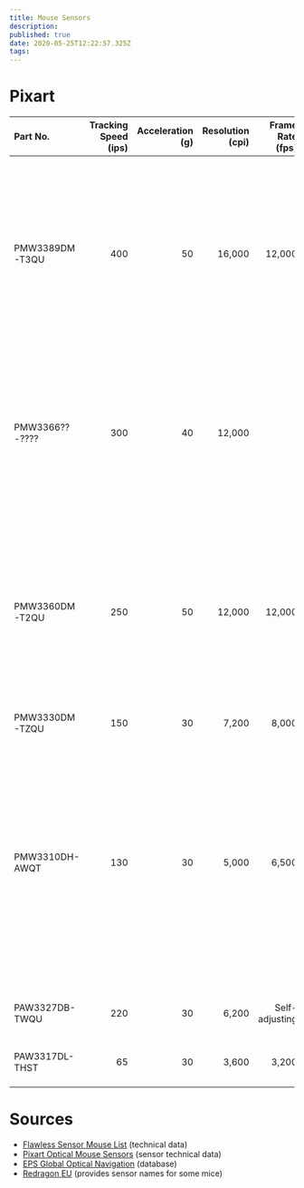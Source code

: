 ```yaml
---
title: Mouse Sensors
description: 
published: true
date: 2020-05-25T12:22:57.325Z
tags: 
---
```


# Pixart

Part No.|Tracking Speed (ips) | Acceleration (g) | Resolution (cpi) | Frame Rate (fps) | Mice
:--- | ---: | ---: | ---: | ---: | :---
PMW3389DM-T3QU | 400 | 50 | 16,000 | 12,000 | Dream Machines DM1 FPS<br>Dream Machines DM1 Pro<br>Microsoft Intellimouse Pro<br>Razer Basilisk<br>Razer DeathAdder Elite<br>Razer Lancehead TE
PMW3366??-???? | 300 | 40 | 12,000 | | Logitech G Pro (Wired)<br>Logitech G903<br>Logitech G900<br>Logitech G703<br>Logitech G502<br>Logitech G403<br>Logitech G303
PMW3360DM-T2QU | 250 | 50 | 12,000 | 12,000 | Cooler Master MasterMouse Pro L<br>Corsair M65 Pro<br>Fnatic Flick 2<br>FinalMouse Scream One<br>FinalMouse Ultralight Pro<br>SteelSeries Rival 700<br>Zowie EC1-B<br>Zowie EC2-B<br>Zowie S2 Divina
PMW3330DM-TZQU | 150 | 30 | 7,200 | 8,000 | Redragon M805
PMW3310DH-AWQT | 130 | 30 | 5,000 | 6,500 | Corsair M45<br>FinalMouse 2015<br>FinalMouse 2016<br>FinalMouse 2016 Classic Ergo<br>FinalMouse 2016 Tournament Pro<br>SteelSeries Rival 300<br>SteelSeries Rival Fade<br>Zowie EC1-A<br>Zowie EC2-A<br>Zowie FK series<br>Zowie ZA series
PAW3327DB-TWQU | 220 | 30 | 6,200 | Self-adjusting | Redragon M909<br>Redragon M908
PAW3317DL-THST | 65 | 30 | 3,600 | 3,200 | Redragon M601<br>Redragon M601-3

# Sources

- [Flawless Sensor Mouse List](https://on-winning.com/flawless-sensor-mouse-list-perfect/) (technical data)
- [Pixart Optical Mouse Sensors](https://www.pixart.com/products-comparison/7/Optical_Mouse_Sensor) (sensor technical data)
- [EPS Global Optical Navigation](https://www.epsglobal.com/products/semiconductors/sensing-and-haptics/optical-navigation) (database)
- [Redragon EU](http://redragonzone.eu/product-category/mouse/) (provides sensor names for some mice)